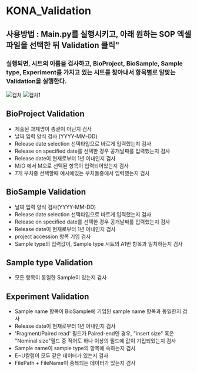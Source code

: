 KONA_Validation
===============
사용방법 : Main.py를 실행시키고, 아래 원하는 SOP 엑셀 파일을 선택한 뒤 Validation 클릭" 
----------------------------------------------------------------
<h3>실행되면, 시트의 이름을 검사하고, BioProject, BioSample, Sample type, Experiment를 가지고 있는 시트를 찾아내서 항목별로 알맞는 Validation을 실행한다.</h3>

![캡처](https://user-images.githubusercontent.com/46260961/62503784-aa808080-b830-11e9-87f6-75ff714d338d.PNG)
![캡처1](https://user-images.githubusercontent.com/46260961/62504418-5f1ba180-b833-11e9-8747-e9d81a86292e.PNG)
## BioProject Validation
* 제출된 과제명이 총괄이 아닌지 검사
* 날짜 입력 양식 검사 (YYYY-MM-DD)
* Release date selection 선택타입으로 바르게 입력했는지 검사
* Release on specified date를 선택한 경우 공개날짜를 입력했는지 검사
* Release date이 현재로부터 1년 이내인지 검사
* M/O 에서 M으로 선택된 항목이 입력되어있는지 검사
* 7개 부처중 선택할때 예시에있는 부처들중에서 입력했는지 검사 <br>

## BioSample Validation
* 날짜 입력 양식 검사(YYYY-MM-DD)
* Release date selection 선택타입으로 바르게 입력했는지 검사
* Release on specified date를 선택한 경우 공개날짜를 입력했는지 검사
* Release date이 현재로부터 1년 이내인지 검사
* project accession 항목 기입 검사 
* Sample type의 입력값이, Sample type 시트의 A1번 항목과 일치하는지 검사<br>

## Sample type Validation
* 모든 항목이 동일한 Sample이 있는지 검사

## Experiment Validation
* Sample name 항목이 BioSample에 기입된 sample name 항목과 동일한지 검사
* Release date이 현재로부터 1년 이내인지 검사
* 'Fragment/Paired read' 필드가 Paired-end인 경우, "insert size" 혹은 "Nominal size"필드 중 적어도 하나 이상의 필드에 값이 기입되었는지 검사<br>
* Sample name이 sample type의 항목에 속하는지 검사
* E~U칼럼이 모두 같은 데이터가 있는지 검사
* FilePath + FileName이 중복되는 데이터가 있는지 검사
